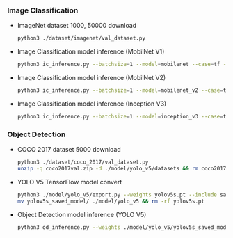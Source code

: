 ### Image Classification

- ImageNet dataset 1000, 50000 download
    
    ```bash
    python3 ./dataset/imagenet/val_dataset.py
    ```
    
- Image Classification model inference (MobilNet V1)
    
    ```bash
    python3 ic_inference.py --batchsize=1 --model=mobilenet --case=tf --quantization=FP32 --engines=1 --img_size=224
    ```
    
- Image Classification model inference (MobilNet V2)
    
    ```bash
    python3 ic_inference.py --batchsize=1 --model=mobilenet_v2 --case=tf --quantization=FP32 --engines=1 --img_size=224
    ```
    
- Image Classification model inference (Inception V3)
    
    ```bash
    python3 ic_inference.py --batchsize=1 --model=inception_v3 --case=tf --quantization=FP32 --engines=1 --img_size=299
    ```

### Object Detection


- COCO 2017 dataset 5000 download
    
    ```bash
    python3 ./dataset/coco_2017/val_dataset.py
    unzip -q coco2017val.zip -d ./model/yolo_v5/datasets && rm coco2017val.zip
    ```

- YOLO V5 TensorFlow model convert

    ```bash
    python3 ./model/yolo_v5/export.py --weights yolov5s.pt --include saved_model
    mv yolov5s_saved_model/ ./model/yolo_v5 && rm -rf yolov5s.pt
    ```

- Object Detection model inference (YOLO V5)

    ```bash
    python3 od_inference.py --weights ./model/yolo_v5/yolov5s_saved_model --data ./dataset/coco_2017/coco.yaml --img 640 --iou 0.65 --half --task val
    ```
